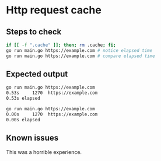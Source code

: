 # Http request cache #

## Steps to check ##

```bash
if [[ -f ".cache" ]]; then; rm .cache; fi;
go run main.go https://example.com # notice elapsed time
go run main.go https://example.com # compare elapsed time
```

## Expected output ##

```bash
go run main.go https://example.com
0.53s     1270  https://example.com
0.53s elapsed

go run main.go https://example.com
0.00s     1270  https://example.com
0.00s elapsed
```

## Known issues ##

This was a horrible experience.
